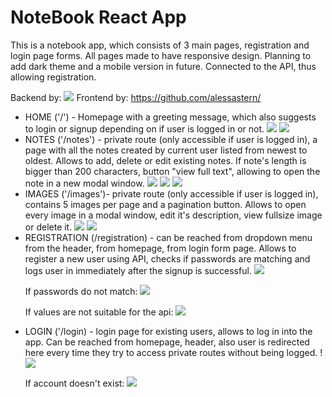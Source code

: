 <h1>NoteBook React App</h1>
<p> This is a notebook app, which consists of 3 main pages, registration and login page forms. All pages made to have responsive design. Planning to add dark theme and a mobile version in future. 
Connected to the API, thus allowing registration.</p>

Backend by: <a href="https://github.com/blakkheart"><img src="https://avatars.githubusercontent.com/u/118317748?v=4"/></a>
Frontend by: https://github.com/alessastern/

<ul>
<li>HOME ('/') - Homepage with a greeting message, which also suggests to login or signup depending on if user is logged in or not. <img src="https://github.com/alessastern/notebook/assets/134006736/20702d01-a7a0-4bf3-8b1c-464ac8d3b5fd"/> <img src="https://github.com/alessastern/notebook/assets/134006736/d2995d9b-a7e4-4e9f-8aff-47bf10b7a50b"/>
</li> 

<li>  NOTES ('/notes') - private route (only accessible if user is logged in), a page with all the notes created by current user listed from newest to oldest. Allows to add, delete or edit existing notes. If note's length is bigger than 200 characters, button "view full text", allowing to open the note in a new modal window. <img src="https://github.com/alessastern/notebook/assets/134006736/05047602-1cf8-4058-a5f2-44aa86db1395"/> <img src="https://github.com/alessastern/notebook/assets/134006736/eeba377a-c694-43f1-a07c-13cf0e080263"/>
<img src="https://github.com/alessastern/notebook/assets/134006736/a7055429-a63c-47ef-ae57-8efc9af43fe2)"/>

</li>

<li> IMAGES ('/images')- private route (only accessible if user is logged in), contains 5 images per page and a pagination button. Allows to open every image in a modal window, edit it's description, view fullsize image or delete it.  <img src="https://github.com/alessastern/notebook/assets/134006736/22625919-95cf-40db-b152-d2dc7b9b2486"/> <img src="https://github.com/alessastern/notebook/assets/134006736/bc406fe0-954e-4945-8e7b-cd5070aea8de"/>
 </li>

<li>  REGISTRATION (/registration) - can be reached from dropdown menu from the header, from homepage, from login form page. Allows to register a new user using API, checks if passwords are matching and logs user in immediately after the signup is successful. <img src="https://github.com/alessastern/notebook/assets/134006736/fe983951-aba0-4340-a2ae-7487af26fe71"/> 
 <p>If passwords do not match: <img src="https://github.com/alessastern/notebook/assets/134006736/134a3e57-e699-4032-8e70-a54483e038c5"/> </p>
 <p>If values are not suitable for the api: <img src="https://github.com/alessastern/notebook/assets/134006736/3840bc00-78a9-4660-8a34-0a0712f7cf82"/></p>

</li>

<li> LOGIN ('/login) - login page for existing users, allows to log in into the app. Can be reached from homepage, header, also user is redirected here every time they try to access private routes without being logged. !<img src="https://github.com/alessastern/notebook/assets/134006736/25e02673-97ef-465f-a3f8-db28d0ae9a84"/> 
 <p>If account doesn't exist: <img src="https://github.com/alessastern/notebook/assets/134006736/58fa1097-d6af-4a46-871f-c8dc1622aa91"/></p>

</li> 
</ul>
